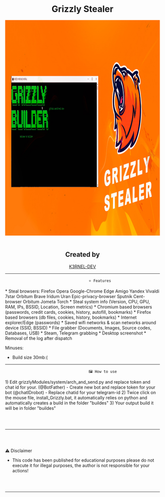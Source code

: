 <h1 align="center">Grizzly Stealer</h1> 
<p align= "center"> <kbd> <img  src="https://github.com/K3rnel-Dev/GrizzlyStealer/blob/main/GrizzlyMain.jpg" width="700" height="700"> </kbd><br><br>


<h2 align="center">Created by</h1> 
<p align="center"><a href="https://github.com/K3rnel-dev" target="_blank">K3RNEL-DEV</a></p>

***
                                          ⭐️ Features
<div>
* Steal browsers:
Firefox
Opera
Google-Chrome
Edge
Amigo
Yandex
Vivaldi
7star
Orbitum
Brave
Iridum
Uran
Epic-privacy-browser
Sputnik
Cent-browser
Orbitum
Jometa
Torch
* Steal system info (Version, CPU, GPU, RAM, IPs, BSSID, Location, Screen metrics)
* Chromium based browsers (passwords, credit cards, cookies, history, autofill, bookmarks)
* Firefox based browsers (db files, cookies, history, bookmarks)
* Internet explorer/Edge (passwords)
* Saved wifi networks & scan networks around device (SSID, BSSID)
* File grabber (Documents, Images, Source codes, Databases, USB)
* Steam, Telegram grabbing
* Desktop screenshot
* Removal of the log after dispatch

Minuses:
- Build size 30mb:(
</div>

***



                                          🖼️ How to use
<div>
<p>
1) Edit grizzlyModules/system/arch_and_send.py and replace token and chat id for your.
             (@BotFather) - Create new bot and replace token for your bot
             (@chatIDrobot) - Replace chatid for your telegram-id
2) Twice click on the mouse file, install_Grizzly.bat, 
it automatically relies on python and automatically creates a build in the folder "buildes"
3) Your output build it will be in folder "buildes"
</p>
</div>

 <hr style="border-radius: 2%; margin-top: 60px; margin-bottom: 60px;" noshade="" size="20" width="100%">
                                                      ⚠️ Disclaimer

- This code has been published for educational purposes please do not execute it for illegal purposes, the author is not responsible for your actions!</bold>
<hr style="border-radius: 2%; margin-top: 60px; margin-bottom: 60px;" noshade="" size="20" width="100%">
 
 
